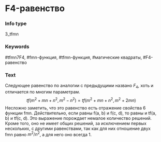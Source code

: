 # F4-равенство
### Info type
3_tfmn
### Keywords
#tfmn7F4, #fmn-функция, #tfmn-функция, #магические квадраты, #F4-равенство
### Text
Следующее равенство по аналогии с предыдущими названо $F_4$, хоть и отличается по многим параметрам.
$$tf(m^2 + mn + n^2, m^2 - n^2) = tf(m^2 + mn + n^2, m^2 + 2mn)$$
Несложно заметить, что это равенство есть отражение свойства 6 функции fmn. Действительно, если равны f(a, b) и f(c, d), то равны и tf(a, b) и tf(c, d). Это выражение порождает немалое количество решений. Кроме того, оно не имеет общих решений, за исключением первых нескольких, с другими равенствами, так как для них отношение двух fmn равно $m^2 / n^2$, а для него оно всегда 1.